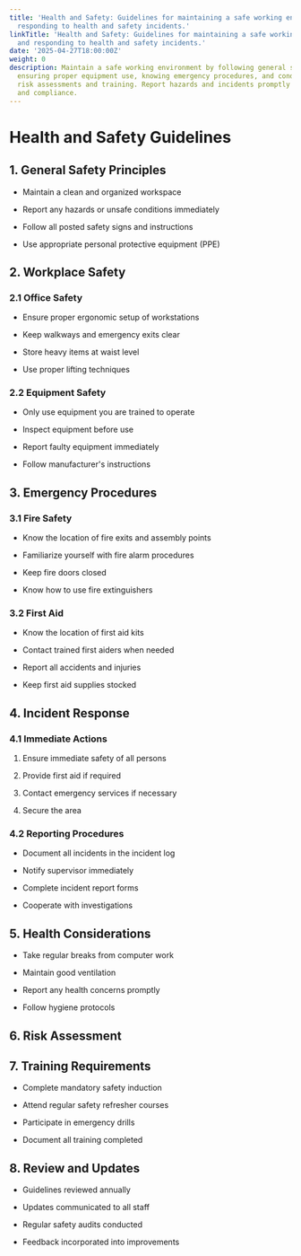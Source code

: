 ```yaml
---
title: 'Health and Safety: Guidelines for maintaining a safe working environment and
  responding to health and safety incidents.'
linkTitle: 'Health and Safety: Guidelines for maintaining a safe working environment
  and responding to health and safety incidents.'
date: '2025-04-27T18:00:00Z'
weight: 0
description: Maintain a safe working environment by following general safety principles,
  ensuring proper equipment use, knowing emergency procedures, and conducting regular
  risk assessments and training. Report hazards and incidents promptly to ensure safety
  and compliance.
---
```



# Health and Safety Guidelines

## 1. General Safety Principles

- Maintain a clean and organized workspace

- Report any hazards or unsafe conditions immediately

- Follow all posted safety signs and instructions

- Use appropriate personal protective equipment (PPE)

## 2. Workplace Safety

### 2.1 Office Safety

- Ensure proper ergonomic setup of workstations

- Keep walkways and emergency exits clear

- Store heavy items at waist level

- Use proper lifting techniques

### 2.2 Equipment Safety

- Only use equipment you are trained to operate

- Inspect equipment before use

- Report faulty equipment immediately

- Follow manufacturer's instructions

## 3. Emergency Procedures

### 3.1 Fire Safety

- Know the location of fire exits and assembly points

- Familiarize yourself with fire alarm procedures

- Keep fire doors closed

- Know how to use fire extinguishers

### 3.2 First Aid

- Know the location of first aid kits

- Contact trained first aiders when needed

- Report all accidents and injuries

- Keep first aid supplies stocked

## 4. Incident Response

### 4.1 Immediate Actions

1. Ensure immediate safety of all persons

1. Provide first aid if required

1. Contact emergency services if necessary

1. Secure the area

### 4.2 Reporting Procedures

- Document all incidents in the incident log

- Notify supervisor immediately

- Complete incident report forms

- Cooperate with investigations

## 5. Health Considerations

- Take regular breaks from computer work

- Maintain good ventilation

- Report any health concerns promptly

- Follow hygiene protocols

## 6. Risk Assessment

<!-- Unsupported block type: table -->

## 7. Training Requirements

- Complete mandatory safety induction

- Attend regular safety refresher courses

- Participate in emergency drills

- Document all training completed

## 8. Review and Updates

- Guidelines reviewed annually

- Updates communicated to all staff

- Regular safety audits conducted

- Feedback incorporated into improvements